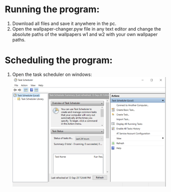 # Running the program:
  1) Download all files and save it anywhere in the pc.
  2) Open the wallpaper-changer.pyw file in any text editor and change the absolute paths of the wallpapers w1 and w2 with your own wallpaper paths.
  
# Scheduling the program:
  1) Open the task scheduler on windows:
  !["Task scheduler screenshot"](screenshots/1.png)
